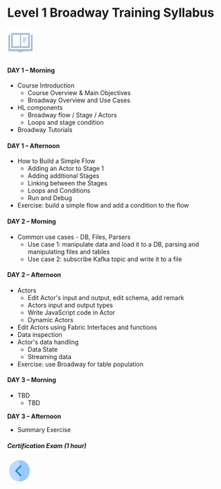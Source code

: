 # Level 1 Broadway Training Syllabus

![](/academy/images/syllabus.png) 

#### **DAY 1 – Morning**

- Course Introduction
  - Course Overview & Main Objectives
  - Broadway Overview and Use Cases
- HL components
  - Broadway flow / Stage / Actors
  - Loops and stage condition
- Broadway Tutorials

#### **DAY 1 – Afternoon**

- How to Build a Simple Flow
  - Adding an Actor to Stage 1
  - Adding additional Stages
  - Linking between the Stages
  - Loops and Conditions
  - Run and Debug 
- Exercise: build a simple flow and add a condition to the flow

#### **DAY 2 – Morning**

- Common use cases - DB, Files, Parsers
  - Use case 1: manipulate data and load it to a DB, parsing and manipulating files and tables
  - Use case 2: subscribe Kafka topic and write it to a file

#### **DAY 2 – Afternoon**

- Actors
  - Edit Actor's input and output, edit schema, add remark
  - Actors input and output types
  - Write JavaScript code in Actor
  - Dynamic Actors
- Edit Actors using Fabric Interfaces and functions
- Data inspection
- Actor's data handling
  - Data State
  - Streaming data
- Exercise: use Broadway for table population

#### **DAY 3 – Morning**

- TBD
  - TBD

**DAY 3 – Afternoon**

- Summary Exercise

##### Certification Exam (1 hour)

[<img align="left" width="60" height="54" src="/articles/images/Previous.png">](/academy/Training_Level_1/99_Broadway/01_broadway_course_overview.md)
